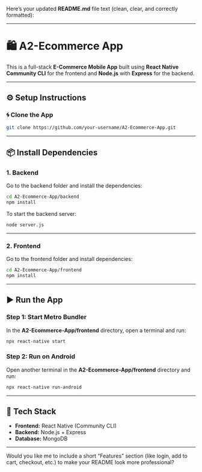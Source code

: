 Here’s your updated **README.md** file text (clean, clear, and correctly formatted):

---

# 🛍️ A2-Ecommerce App

This is a full-stack **E-Commerce Mobile App** built using **React Native Community CLI** for the frontend and **Node.js** with **Express** for the backend.

---

## ⚙️ Setup Instructions

### 🌀 Clone the App

```bash
git clone https://github.com/your-username/A2-Ecommerce-App.git
```

---

## 📦 Install Dependencies

### 1. Backend

Go to the backend folder and install the dependencies:

```bash
cd A2-Ecommerce-App/backend
npm install
```

To start the backend server:

```bash
node server.js
```

---

### 2. Frontend

Go to the frontend folder and install dependencies:

```bash
cd A2-Ecommerce-App/frontend
npm install
```

---

## ▶️ Run the App

### Step 1: Start Metro Bundler

In the **A2-Ecommerce-App/frontend** directory, open a terminal and run:

```bash
npx react-native start
```

### Step 2: Run on Android

Open another terminal in the **A2-Ecommerce-App/frontend** directory and run:

```bash
npx react-native run-android
```

---

## 📱 Tech Stack

* **Frontend:** React Native (Community CLI)
* **Backend:** Node.js + Express
* **Database:** MongoDB

---

Would you like me to include a short “Features” section (like login, add to cart, checkout, etc.) to make your README look more professional?
